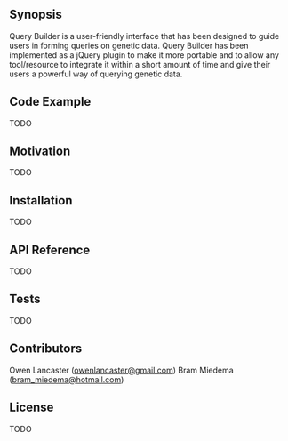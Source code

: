 ## Synopsis

Query Builder is a user-friendly interface that has been designed to guide users in forming queries on genetic data. Query Builder has been implemented as a jQuery plugin to make it more portable and to allow any tool/resource to integrate it within a short amount of time and give their users a powerful way of querying genetic data.

## Code Example

TODO

## Motivation

TODO

## Installation

TODO

## API Reference

TODO

## Tests

TODO

## Contributors

Owen Lancaster (owenlancaster@gmail.com)
Bram Miedema (bram_miedema@hotmail.com)

## License

TODO
